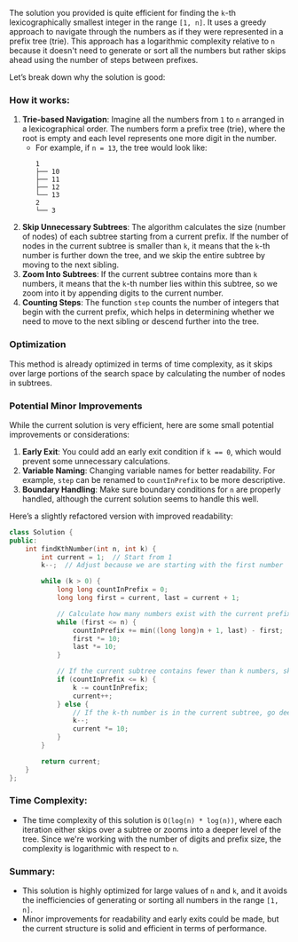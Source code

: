 The solution you provided is quite efficient for finding the `k`-th lexicographically smallest integer in the range `[1, n]`. It uses a greedy approach to navigate through the numbers as if they were represented in a prefix tree (trie). This approach has a logarithmic complexity relative to `n` because it doesn't need to generate or sort all the numbers but rather skips ahead using the number of steps between prefixes. 

Let’s break down why the solution is good:

### How it works:
1. **Trie-based Navigation**: Imagine all the numbers from `1` to `n` arranged in a lexicographical order. The numbers form a prefix tree (trie), where the root is empty and each level represents one more digit in the number.
   - For example, if `n = 13`, the tree would look like:
     ```
     1
     ├── 10
     ├── 11
     ├── 12
     └── 13
     2
     └── 3
     ```
2. **Skip Unnecessary Subtrees**: The algorithm calculates the size (number of nodes) of each subtree starting from a current prefix. If the number of nodes in the current subtree is smaller than `k`, it means that the `k`-th number is further down the tree, and we skip the entire subtree by moving to the next sibling.
3. **Zoom Into Subtrees**: If the current subtree contains more than `k` numbers, it means that the `k`-th number lies within this subtree, so we zoom into it by appending digits to the current number.
4. **Counting Steps**: The function `step` counts the number of integers that begin with the current prefix, which helps in determining whether we need to move to the next sibling or descend further into the tree.

### Optimization
This method is already optimized in terms of time complexity, as it skips over large portions of the search space by calculating the number of nodes in subtrees.

### Potential Minor Improvements
While the current solution is very efficient, here are some small potential improvements or considerations:

1. **Early Exit**: You could add an early exit condition if `k == 0`, which would prevent some unnecessary calculations.
2. **Variable Naming**: Changing variable names for better readability. For example, `step` can be renamed to `countInPrefix` to be more descriptive.
3. **Boundary Handling**: Make sure boundary conditions for `n` are properly handled, although the current solution seems to handle this well.

Here’s a slightly refactored version with improved readability:

```cpp
class Solution {
public:
    int findKthNumber(int n, int k) {
        int current = 1;  // Start from 1
        k--;  // Adjust because we are starting with the first number

        while (k > 0) {
            long long countInPrefix = 0;
            long long first = current, last = current + 1;

            // Calculate how many numbers exist with the current prefix
            while (first <= n) {
                countInPrefix += min((long long)n + 1, last) - first;
                first *= 10;
                last *= 10;
            }

            // If the current subtree contains fewer than k numbers, skip it
            if (countInPrefix <= k) {
                k -= countInPrefix;
                current++;
            } else {
                // If the k-th number is in the current subtree, go deeper
                k--;
                current *= 10;
            }
        }

        return current;
    }
};
```

### Time Complexity:
- The time complexity of this solution is `O(log(n) * log(n))`, where each iteration either skips over a subtree or zooms into a deeper level of the tree. Since we're working with the number of digits and prefix size, the complexity is logarithmic with respect to `n`.

### Summary:
- This solution is highly optimized for large values of `n` and `k`, and it avoids the inefficiencies of generating or sorting all numbers in the range `[1, n]`. 
- Minor improvements for readability and early exits could be made, but the current structure is solid and efficient in terms of performance.